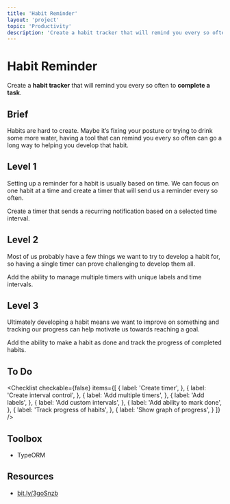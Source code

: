 ```yaml
---
title: 'Habit Reminder'
layout: 'project'
topic: 'Productivity'
description: 'Create a habit tracker that will remind you every so often to complete a task.'
---
```




<ProjectHeader>

# Habit Reminder

Create a <strong className="color-blue">habit tracker</strong> that will remind you every so often to <strong className="color-purple">complete a task</strong>.

</ProjectHeader>

<ProjectContent>

## Brief

Habits are hard to create. Maybe it’s fixing your posture or trying to drink some more water, having a tool that can remind you every so often can go a long way to helping you develop that habit.

## Level 1

Setting up a reminder for a habit is usually based on time. We can focus on one habit at a time and create a timer that will send us a reminder every so often.

Create a timer that sends a recurring notification based on a selected time interval.

<LoginRequired>

## Level 2

Most of us probably have a few things we want to try to develop a habit for, so having a single timer can prove challenging to develop them all.

Add the ability to manage multiple timers with unique labels and time intervals.

## Level 3

Ultimately developing a habit means we want to improve on something and tracking our progress can help motivate us towards reaching a goal.

Add the ability to make a habit as done and track the progress of completed habits.

</LoginRequired>

</ProjectContent>

<ProjectSidebar>

## To Do

<Checklist checkable={false} items={[
  {
    label: 'Create timer',
  },
  {
    label: 'Create interval control',
  },
  {
    label: 'Add multiple timers',
  },
  {
    label: 'Add labels',
  },
  {
    label: 'Add custom intervals',
  },
  {
    label: 'Add ability to mark done',
  },
  {
    label: 'Track progress of habits',
  },
  {
    label: 'Show graph of progress',
  }
]} />

## Toolbox
- TypeORM

## Resources
- [bit.ly/3goSnzb](https://bit.ly/3goSnzb)

</ProjectSidebar>